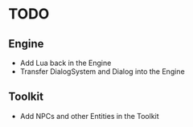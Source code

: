 TODO
====
Engine
------
+ Add Lua back in the Engine
+ Transfer DialogSystem and Dialog into the Engine

Toolkit
-------
+ Add NPCs and other Entities in the Toolkit
